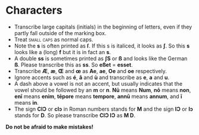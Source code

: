 # Characters

- Transcribe large capitals (initials) in the beginning of letters, even if they partly fall outside of the marking box.
- Treat <span style="font-variant:small-caps">small caps</span> as normal caps.
- Note the **s** is often printed as **ſ**. If this s is italiced, it looks as **ʃ**. So this **s** looks like a (long) **f** but it is in fact an **s**.
- A double **ss** is sometimes printed as **ʃS** or **ß** and looks like the German **ß**. Please transcribe this as **ss**. So **eßet** = **esset**.
- Transcribe **Æ**, **æ**, **Œ** and **œ** as **Ae**, **ae**, **Oe** and **oe** respectively.
- Ignore accents such as **é**, **â** and **ù** and transcribe as **e**, **a** and **u**.
- A dash above a vowel is not an accent, but usually indicates that the vowel should be followed by an **m** or **n**. **Nū** means **Num**, **nō** means **non**, **enī** means **enim**, **tēpore** means **tempore**, **annū** means **annum**, and **ī** means **in**.
- The sign **CIƆ** or **cIɔ** in Roman numbers stands for **M** and the sign **IƆ** or **Iɔ** stands for **D**. So please transcribe **CIƆ IƆ** as **M D**.

**Do not be afraid to make mistakes!**
